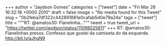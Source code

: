 
+++
author = "Jaydson Gomes"
categories = ["tweet"]
date = "Fri Mar 26 16:32:18 +0000 2010"
draft = false
image = "No media found for this Tweet"
slug = "0b2feba7df322c442891881e0cafab5d0e79a24a"
tags = ["tweet"]
title = """RT: @amatos30: Flanelinha..."""
tweet = true
tweet_url = "https://twitter.com/jaydson/status/11098025611"
+++
RT: @amatos30: Flanelinhas presos. Confesso que gostei da camiseta do da esquerda. http://bit.ly/aJhgN9
